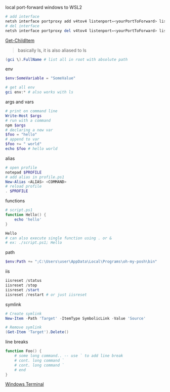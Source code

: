 local port-forward windows to WSL2
```powershell
# add interface
netsh interface portproxy add v4tov4 listenport=<yourPortToForward> listenaddress=0.0.0.0 connectport=<yourPortToConnectToInWSL> connectaddress=<IP address of your WSL2 instance>
# del interface
netsh interface portproxy del v4tov4 listenport=<yourPortToForward> listenaddress=0.0.0.0
```

[Get-ChildItem](https://learn.microsoft.com/en-us/powershell/module/microsoft.powershell.management/get-childitem?view=powershell-7.4)
>basically ls, it is also aliased to ls
```powershell
(gci \).FullName # list all in root with absolute path
```

env
```powershell
$env:SomeVariable = "SomeValue"

# get all env
gci env:* # also works with ls
```

args and vars
```powershell
# print on command line
Write-Host $args
# run with a command
npm $args
# declaring a new var
$foo = "hello"
# append to var
$foo += " world"
echo $foo # hello world
```

alias
```powershell
# open profile
notepad $PROFILE
# add alias in profile.ps1
New-Alias <ALIAS> <COMMAND>
# reload profile
. $PROFILE
```

functions
```powershell
# script.ps1
function Hello() {
	echo 'hello'
}

Hello
# can also execute single function using . or &
# ex: ./script.ps1; Hello
```

path
```powershell
$env:Path += ";C:\Users\user\AppData\Local\Programs\oh-my-posh\bin"
```

iis
```powershell
iisreset /status
iisreset /stop
iisreset /start
iisreset /restart # or just iisreset
```

symlink
```powershell
# Create symlink
New-Item -Path 'Target' -ItemType SymbolicLink -Value 'Source'

# Remove symlink
(Get-Item 'Target').Delete()
```

line breaks
```powershell
function Foo() {
	# some long command.. -- use ` to add line break
	# cont. long command `
	# cont. long command `
	# end
}
```

[Windows Terminal](https://learn.microsoft.com/en-us/windows/terminal/command-line-arguments?tabs=windows)